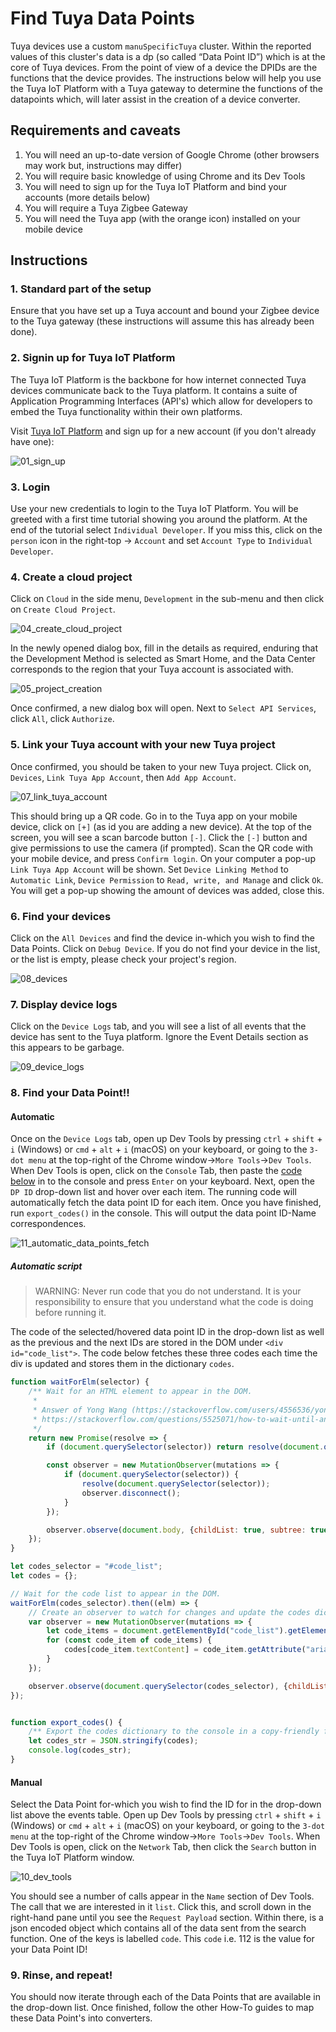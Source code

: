 # Find Tuya Data Points
Tuya devices use a custom `manuSpecificTuya` cluster. Within the reported values of this cluster's data is a dp (so called “Data Point ID”) which is at the core of Tuya devices. From the point of view of a device the DPIDs are the functions that the device provides. The instructions below will help you use the Tuya IoT Platform with a Tuya gateway to determine the functions of the datapoints which, will later assist in the creation of a device converter.

## Requirements and caveats
1. You will need an up-to-date version of Google Chrome (other browsers may work but, instructions may differ)
2. You will require basic knowledge of using Chrome and its Dev Tools
3. You will need to sign up for the Tuya IoT Platform and bind your accounts (more details below)
4. You will require a Tuya Zigbee Gateway
5. You will need the Tuya app (with the orange icon) installed on your mobile device

## Instructions
### 1. Standard part of the setup
Ensure that you have set up a Tuya account and bound your Zigbee device to the Tuya gateway (these instructions will assume this has already been done).

### 2. Signin up for Tuya IoT Platform
The Tuya IoT Platform is the backbone for how internet connected Tuya devices communicate back to the Tuya platform. It contains a suite of Application Programming Interfaces (API's) which allow for developers to embed the Tuya functionality within their own platforms.

Visit [Tuya IoT Platform](https://iot.tuya.com/) and sign up for a new account (if you don't already have one):

![01_sign_up](../../images/how_tos/tuya_dp/01_sign_up.png)

### 3. Login
Use your new credentials to login to the Tuya IoT Platform. You will be greeted with a first time tutorial showing you around the platform. At the end of the tutorial select `Individual Developer`. If you miss this, click on the `person` icon in the right-top -> `Account` and set `Account Type` to `Individual Developer`.

### 4. Create a cloud project
Click on `Cloud` in the side menu, `Development` in the sub-menu and then click on `Create Cloud Project`.

![04_create_cloud_project](../../images/how_tos/tuya_dp/04_create_cloud_project.png)

In the newly opened dialog box, fill in the details as required, enduring that the Development Method is selected as Smart Home, and the Data Center corresponds to the region that your Tuya account is associated with.

![05_project_creation](../../images/how_tos/tuya_dp/05_project_creation.png)

Once confirmed, a new dialog box will open. Next to `Select API Services`, click `All`, click `Authorize`.

### 5. Link your Tuya account with your new Tuya project
Once confirmed, you should be taken to your new Tuya project. Click on, `Devices`, `Link Tuya App Account`, then `Add App Account`.

![07_link_tuya_account](../../images/how_tos/tuya_dp/07_link_tuya_account.png)

This should bring up a QR code. Go in to the Tuya app on your mobile device, click on `[+]` (as id you are adding a new device). At the top of the screen, you will see a scan barcode button `[-]`. Click the `[-]` button and give permissions to use the camera (if prompted). Scan the QR code with your mobile device, and press `Confirm login`. On your computer a pop-up `Link Tuya App Account` will be shown. Set `Device Linking Method` to `Automatic Link`, `Device Permission` to `Read, write, and Manage` and click `Ok`. You will get a pop-up showing the amount of devices was added, close this.

### 6. Find your devices
Click on the `All Devices` and find the device in-which you wish to find the Data Points. Click on `Debug Device`. If you do not find your device in the list, or the list is empty, please check your project's region.

![08_devices](../../images/how_tos/tuya_dp/08_devices.png)

### 7. Display device logs
Click on the `Device Logs` tab, and you will see a list of all events that the device has sent to the Tuya platform. Ignore the Event Details section as this appears to be garbage.

![09_device_logs](../../images/how_tos/tuya_dp/09_device_logs.png)

### 8. Find your Data Point!!

#### **Automatic**

Once on the `Device Logs` tab, open up Dev Tools by pressing `ctrl` + `shift` + `i` (Windows) or `cmd` + `alt` + `i` (macOS) on your keyboard, or going to the `3-dot menu` at the top-right of the Chrome window->`More Tools`->`Dev Tools`. When Dev Tools is open, click on the `Console` Tab, then paste the [code below](#automatic-script) in to the console and press `Enter` on your keyboard. Next, open the `DP ID` drop-down list and hover over each item. The running code will automatically fetch the data point ID for each item. Once you have finished, run `export_codes()` in the console. This will output the data point ID-Name correspondences.

![11_automatic_data_points_fetch](../../images/how_tos/tuya_dp/11_automatic_data_points_fetch.gif)

##### *Automatic script*

> WARNING: Never run code that you do not understand. It is your responsibility to ensure that you understand what the code is doing before running it.

The code of the selected/hovered data point ID in the drop-down list as well as the previous and the next IDs are stored in the DOM under `<div id="code_list">`. The code below fetches these three codes each time the div is updated and stores them in the dictionary `codes`.

```javascript
function waitForElm(selector) {
    /** Wait for an HTML element to appear in the DOM.
     * 
     * Answer of Yong Wang (https://stackoverflow.com/users/4556536/yong-wang) to
     * https://stackoverflow.com/questions/5525071/how-to-wait-until-an-element-exists
     */
    return new Promise(resolve => {
        if (document.querySelector(selector)) return resolve(document.querySelector(selector));

        const observer = new MutationObserver(mutations => {
            if (document.querySelector(selector)) {
                resolve(document.querySelector(selector));
                observer.disconnect();
            }
        });

        observer.observe(document.body, {childList: true, subtree: true});
    });
}

let codes_selector = "#code_list";
let codes = {};

// Wait for the code list to appear in the DOM.
waitForElm(codes_selector).then((elm) => {
    // Create an observer to watch for changes and update the codes dictionary.
    var observer = new MutationObserver(mutations => {
        let code_items = document.getElementById("code_list").getElementsByTagName("div");
        for (const code_item of code_items) {
            codes[code_item.textContent] = code_item.getAttribute("aria-label");
        }
    });

    observer.observe(document.querySelector(codes_selector), {childList: true});
});


function export_codes() {
    /** Export the codes dictionary to the console in a copy-friendly format. */
    let codes_str = JSON.stringify(codes);
    console.log(codes_str);
}
```

#### **Manual**

Select the Data Point for-which you wish to find the ID for in the drop-down list above the events table. Open up Dev Tools by pressing `ctrl` + `shift` + `i` (Windows) or `cmd` + `alt` + `i` (macOS) on your keyboard, or going to the `3-dot menu` at the top-right of the Chrome window->`More Tools`->`Dev Tools`. When Dev Tools is open, click on the `Network` Tab, then click the `Search` button in the Tuya IoT Platform window.

![10_dev_tools](../../images/how_tos/tuya_dp/10_dev_tools.png)

You should see a number of calls appear in the `Name` section of Dev Tools. The call that we are interested in it `list`. Click this, and scroll down in the right-hand pane until you see the `Request Payload` section. Within there, is a json encoded object which contains all of the data sent from the search function. One of the keys is labelled `code`. This `code` i.e. 112 is the value for your Data Point ID!

### 9. Rinse, and repeat!

You should now iterate through each of the Data Points that are available in the drop-down list. Once finished, follow the other How-To guides to map these Data Point's into converters.
